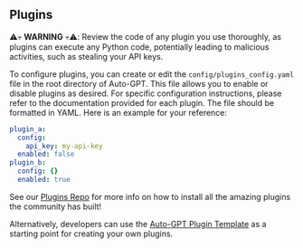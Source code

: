 ## Plugins

⚠️💀 **WARNING** 💀⚠️: Review the code of any plugin you use thoroughly, as plugins can execute any Python code, potentially leading to malicious activities, such as stealing your API keys.

To configure plugins, you can create or edit the `config/plugins_config.yaml` file in the root directory of Auto-GPT. This file allows you to enable or disable plugins as desired. For specific configuration instructions, please refer to the documentation provided for each plugin. The file should be formatted in YAML. Here is an example for your reference:

```yaml
plugin_a:
  config:
    api_key: my-api-key
  enabled: false
plugin_b:
  config: {}
  enabled: true
```

See our [Plugins Repo](https://github.com/Significant-Gravitas/Auto-GPT-Plugins) for more info on how to install all the amazing plugins the community has built!

Alternatively, developers can use the [Auto-GPT Plugin Template](https://github.com/Significant-Gravitas/Auto-GPT-Plugin-Template) as a starting point for creating your own plugins.

